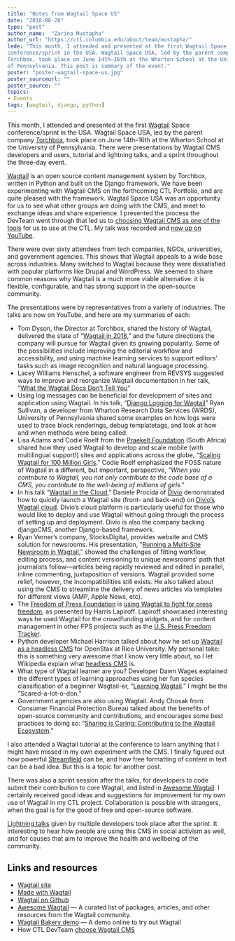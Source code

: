 ```yaml
---
title: "Notes from Wagtail Space US"
date: "2018-06-26"
type: "post"
author_name:  "Zarina Mustapha"
author_url: "https://ctl.columbia.edu/about/team/mustapha/"
lede: "This month, I attended and presented at the first Wagtail Space
conference/sprint in the USA. Wagtail Space USA, led by the parent company
Torchbox, took place on June 14th–16th at the Wharton School at the University
of Pennsylvania. This post is summary of the event."
poster: "poster-wagtail-space-us.jpg"
poster_sourceurl: ""
poster_source: ""
topics: 
- Events
tags: [wagtail, django, python]
---
```


This month, I attended and presented at the first [Wagtail](https://wagtail.io)
Space conference/sprint in the USA. Wagtail Space USA, led by the parent
company [Torchbox](https://torchbox.com), took place on June 14th–16th at the
Wharton School at the University of Pennsylvania. There were presentations by
Wagtail CMS developers and users, tutorial and lightning talks, and a sprint
throughout the three-day event.

[Wagtail](https://wagtail.io) is an open source content management system by
Torchbox, written in Python and built on the Django framework. We have been
experimenting with Wagtail CMS on the forthcoming CTL Portfolio, and are quite
pleased with the framework. Wagtail Space USA was an opportunity for us to see
what other groups are doing with the CMS, and meet to exchange ideas and share
experience. I presented the process the DevTeam went through that led us to
[choosing Wagtail CMS as one of the tools](/articles/choosing-wagtail/)
for us to use at the CTL. My talk was recorded and
[now up on YouTube](https://www.youtube.com/watch?v=OiZScRcluCo).

There were over sixty attendees from tech companies, NGOs, universities, and
government agencies. This shows that Wagtail appeals to a wide base across
industries. Many switched to Wagtail because they were dissatisfied with
popular platforms like Drupal and WordPress. We seemed to share common reasons
why Wagtail is a much more viable alternative: it is flexible, configurable,
and has strong support in the open-source community.

The presentations were by representatives from a variety of industries. The
talks are now on YouTube, and here are my summaries of each:

* Tom Dyson, the Director at Torchbox, shared the history of Wagtail,
delivered the state of 
“[Wagtail in 2018](https://www.youtube.com/watch?v=ICKYMO0YoFI),”
and the future directions the company will pursue for Wagtail given its growing
popularity. Some of the possibilities include improving the editorial workflow
and accessibility, and using machine learning services to support editors’
tasks such as image recognition and natural language processing.
* Lacey Williams Henschel, a software engineer from REVSYS suggested ways to
improve and reorganize Wagtail documentation in her talk,
“[What the Wagtail Docs Don’t Tell You](https://www.youtube.com/watch?v=PCkxBNXWM64)”
* Using log messages can be beneficial for development of sites and application
using Wagtail. In his talk,
“[Django Logging for Wagtail](https://www.youtube.com/watch?v=kkztl9ORUKQ)”
Ryan Sullivan, a developer from Wharton Research Data Services (WRDS),
University of Pennsylvania shared some examples on how logs were used to trace
block renderings, debug templatetags, and look at how and when methods were
being called.
* Lisa Adams and Codie Roelf from the
[Praekelt Foundation](https://www.praekelt.org)
(South Africa) shared how they used Wagtail to develop and scale mobile (with
multilingual support!) sites and applications across the globe,
“[Scaling Wagtail for 100 Million Girls](https://www.youtube.com/watch?v=AiOJAKE0M0I).”
Codie Roelf emphasized the FOSS nature of Wagtail in a different, but
important, perspective, _"When you contribute to Wagtail, you not only
contribute to the code base of a CMS, you contribute to the well-being of
millions of girls."_
* In his talk “[Wagtail in the Cloud](https://www.youtube.com/watch?v=N1MeTEPRmJA),”
Daniele Procida of [Divio](https://www.divio.com) demonstrated how to quickly
launch a Wagtail site (front- and back-end) on [Divio’s Wagtail cloud](https://www.divio.com/wagtail).
Divio’s cloud platform is particularly useful for those who would like to
deploy and use Wagtail without going through the process of setting up and
deployment. Divio is also the company backing djangoCMS, another Django-based
framework.
* Ryan Verner’s company, StocksDigital, provides website and CMS solution for
newsrooms. His presentation,
“[Running a Multi-Site Newsroom in Wagtail](https://www.youtube.com/watch?v=lMCjInjAz-M),”
showed the challenges of fitting workflow, editing process, and content
versioning to unique newsrooms’ path that journalists follow—articles being
rapidly reviewed and edited in parallel, inline commenting, juxtaposition of
versions. Wagtail provided some relief, however, the incompatibilities still
exists. He also talked about using the CMS to streamline the delivery of news
articles via templates for different views (AMP, Apple News, etc).
* The [Freedom of Press Foundation](https://freedom.press) is
[using Wagtail to fight for press freedom](https://www.youtube.com/watch?v=FYqbqsa04T8),
as presented by Harris Lapiroff. Lapiroff showcased interesting ways he used
Wagtail for the crowdfunding widgets, and for content management in other FPS
projects such as the
[U.S. Press Freedom Tracker](https://pressfreedomtracker.us).
* Python developer Michael Harrison talked about how he set up
[Wagtail as a headless CMS](https://www.youtube.com/watch?v=HZT14u6WwdY)
for OpenStax at Rice University. My personal take: this is something very
awesome that I know very little about, so I let Wikipedia explain what
[headless CMS](https://en.wikipedia.org/wiki/Headless_CMS) is.
* What type of Wagtail learner are you? Developer Dawn Wages explained the
different types of learning approaches using her fun species classification of
a beginner Wagtail-er,
“[Learning Wagtail](https://www.youtube.com/watch?v=C-tXt5fLj_s,).”
I might be the ”Scared-a-lot-o-don.”
* Government agencies are also using Wagtail. Andy Chosak from Consumer
Financial Protection Bureau talked about the benefits of open-source community
and contributions, and encourages some best practices to doing so:
“[Sharing is Caring: Contributing to the Wagtail Ecosystem](https://www.youtube.com/watch?v=6AXyg6vvMTE).”

I also attended a Wagtail tutorial at the conference to learn anything that I
might have missed in my own experiment with the CMS. I finally figured out how
powerful [Streamfield](https://wagtail.io/features/streamfield/) can be, and
how free formatting of content in text can be a bad idea. But this is a topic
for another post. 

There was also a sprint session after the talks, for developers to code submit
their contribution to core Wagtail, and listed in
[Awesome Wagtail](https://github.com/springload/awesome-wagtail).
I certainly received good ideas and suggestions for improvement for my own use
of Wagtail in my CTL project. Collaboration is possible with strangers, when
the goal is for the good of free and open-source software.

[Lightning talks](https://www.youtube.com/watch?v=uoxyBIpaXTU) given by
multiple developers took place after the sprint. It interesting to hear how
people are using this CMS in social activism as well, and for causes that aim
to improve the health and wellbeing of the community.

## Links and resources
* [Wagtail site](https://wagtail.io)
* [Made with Wagtail](https://madewithwagtail.org)
* [Wagtail on Github](https://github.com/wagtail/wagtail)
* [Awesome Wagtail](https://github.com/springload/awesome-wagtail)
— A curated list of packages, articles, and other resources from the Wagtail
community.
* [Wagtail Bakery demo](https://www.divio.com/wagtail)
— A demo online to try out Wagtail
* How CTL DevTeam [choose Wagtail CMS](/articles/choosing-wagtail/)
